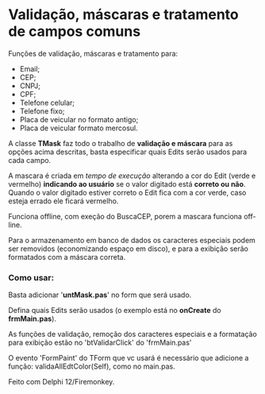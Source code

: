 # Validação, máscaras e tratamento de campos comuns

Funções de validação, máscaras e tratamento para:

* Email;<br> 
* CEP;<br> 
* CNPJ;<br> 
* CPF;<br> 
* Telefone celular;<br> 
* Telefone fixo;<br> 
* Placa de veicular no formato antigo;<br> 
* Placa de veicular formato mercosul.<br> 

<p>A classe <b>TMask</b> faz todo o trabalho de <b>validação e máscara</b> para as opções acima descritas, basta especificar quais Edits serão usados para cada campo. </p>
<p>A mascara é criada em <i>tempo de execução</i> alterando a cor do Edit (verde e vermelho) <b>indicando ao usuário</b> se o valor digitado está <b>correto ou não</b>. Quando o valor digitado estiver correto o Edit fica com a cor verde, caso esteja errado ele ficará vermelho.</p>
<p>Funciona offline, com exeção do BuscaCEP, porem a mascara funciona off-line.</p>

<p>Para o armazenamento em banco de dados os caracteres especiais podem ser removidos (economizando espaço em disco), e para a exibição serão formatados com a máscara correta.</p>

<h3>Como usar:</h3>

Basta  adicionar '<b>untMask.pas</b>' no form que será usado.
<p>Defina quais Edits serão usados (o exemplo está no <b>onCreate</b> do <b>frmMain.pas</b>).</p>
<p>As funções de validação, remoção dos caracteres especiais e a formatação para exibição estão no 'btValidarClick' do 'frmMain.pas'</p>
<p>O evento 'FormPaint' do TForm que vc usará é necessário que adicione a função: validaAllEdtColor(Self), como no main.pas.</p>

<p>Feito com Delphi 12/Firemonkey.</p>
